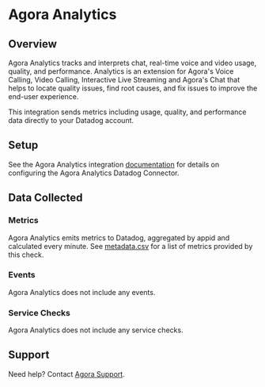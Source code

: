 # Agora Analytics

## Overview

Agora Analytics tracks and interprets chat, real-time voice and video usage, quality, and performance. Analytics is an extension for Agora's Voice Calling, Video Calling, Interactive Live Streaming and Agora's Chat that helps to locate quality issues, find root causes, and fix issues to improve the end-user experience.

This integration sends metrics including usage, quality, and performance data directly to your Datadog account.

## Setup

See the Agora Analytics integration [documentation][1] for details on configuring the Agora Analytics Datadog Connector.

## Data Collected

### Metrics

Agora Analytics emits metrics to Datadog, aggregated by appid and calculated every minute. See [metadata.csv][3] for a list of metrics provided by this check.

### Events

Agora Analytics does not include any events.

### Service Checks

Agora Analytics does not include any service checks.

## Support

Need help? Contact [Agora Support][2].

[1]: https://docs.agora.io/en/agora-analytics/analyze/video-voice-sdk/datadog-integration
[2]: mailto:support@agora.io
[3]: https://github.com/DataDog/integrations-extras/blob/master/agora_analytics/metadata.csv
